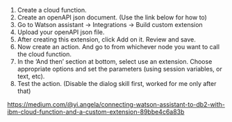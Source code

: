1.	Create a cloud function.
2.	Create an openAPI json document.	(Use the link below for how to)
3.	Go to Watson assistant -> Integrations -> Build custom extension
4.	Upload your openAPI json file.
5.	After creating this extension, click Add on it. Review and save.
6.	Now create an action. And go to from whichever node you want to call the cloud function.
7.	In the ‘And then’ section at bottom, select use an extension. Choose appropriate options and set the parameters (using session variables, or text, etc).
8.	Test the action.	(Disable the dialog skill first, worked for me only after that)

https://medium.com/@yi.angela/connecting-watson-assistant-to-db2-with-ibm-cloud-function-and-a-custom-extension-89bbe4c6a83b
